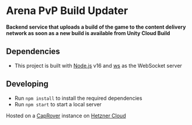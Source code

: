 # Arena PvP Build Updater
**Backend service that uploads a build of the game to the content delivery network as soon as a new build is available from Unity Cloud Build**

## Dependencies
- This project is built with [Node.js](https://nodejs.org/en/) v16 and [ws](https://github.com/websockets/ws) as the WebSocket server

## Developing
- Run `npm install` to install the required dependencies
- Run `npm start` to start a local server

Hosted on a [CapRover](https://caprover.com/) instance on [Hetzner Cloud](https://hetzner.com/cloud)